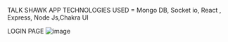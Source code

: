 TALK SHAWK APP
TECHNOLOGIES USED = Mongo DB, Socket io, React , Express, Node Js,Chakra UI

LOGIN PAGE
![image](https://user-images.githubusercontent.com/83301287/158132455-9d8c673d-f11e-4914-ae28-2960d0d7515d.png)
